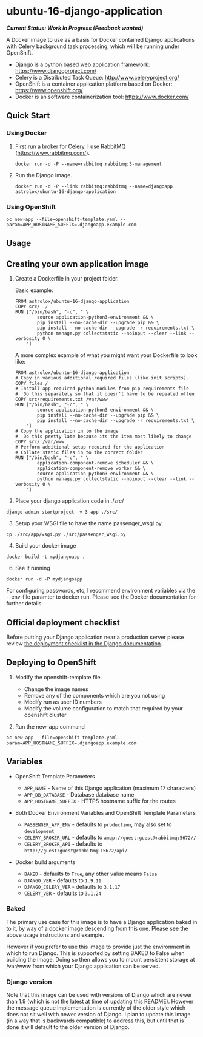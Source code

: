 # ubuntu-16-django-application

**_Current Status: Work In Progress (Feedback wanted)_**

A Docker image to use as a basis for Docker contained Django applications with Celery background task processing, which will be running under OpenShift.

* Django is a python based web application framework: https://www.djangoproject.com/
* Celery is a Distributed Task Queue: http://www.celeryproject.org/
* OpenShift is a container application platform based on Docker: https://www.openshift.org/
* Docker is an software containerization tool: https://www.docker.com/

## Quick Start

### Using Docker

 1. First run a broker for Celery. I use RabbitMQ (https://www.rabbitmq.com/).
    ```
    docker run -d -P --name=rabbitmq rabbitmq:3-management 
    ```

 2. Run the Django image.
    ```
    docker run -d -P --link rabbitmq:rabbitmq --name=djangoapp astrolox/ubuntu-16-django-application
    ```

### Using OpenShift

```
oc new-app --file=openshift-template.yaml --param=APP_HOSTNAME_SUFFIX=.djangoapp.example.com
```

## Usage

## Creating your own application image

 1. Create a Dockerfile in your project folder.

    Basic example:
    ```
    FROM astrolox/ubuntu-16-django-application
    COPY src/ ./
    RUN ["/bin/bash", "-c", " \
            source application-python3-environment && \
            pip install --no-cache-dir --upgrade pip && \
            pip install --no-cache-dir --upgrade -r requirements.txt \
            python manage.py collectstatic --noinput --clear --link --verbosity 0 \
        "]
    ```

    A more complex example of what you might want your Dockerfile to look like:
    ```
    FROM astrolox/ubuntu-16-django-application
    # Copy in various additional required files (like init scripts).
    COPY files /
    # Install app required python modules from pip requirements file
    #  Do this separately so that it doesn't have to be repeated often
    COPY src/requirements.txt /var/www
    RUN ["/bin/bash", "-c", " \
            source application-python3-environment && \
            pip install --no-cache-dir --upgrade pip && \
            pip install --no-cache-dir --upgrade -r requirements.txt \
        "]
    # Copy the application in to the image
    #  Do this pretty late because its the item most likely to change
    COPY src/ /var/www
    # Perform additional setup required for the application
    # Collate static files in to the correct folder
    RUN ["/bin/bash", "-c", " \
            application-component-remove scheduler && \
            application-component-remove worker && \
            source application-python3-environment && \
            python manage.py collectstatic --noinput --clear --link --verbosity 0 \
        "]
    ```

 2. Place your django application code in ./src/

  ```
  django-admin startproject -v 3 app ./src/
  ```

 3. Setup your WSGI file to have the name passenger_wsgi.py

  ```
  cp ./src/app/wsgi.py ./src/passenger_wsgi.py
  ```

 4. Build your docker image

  ```
  docker build -t mydjangoapp .
  ```

 6. See it running

  ```
  docker run -d -P mydjangoapp
  ```

For configuring passwords, etc, I recommend environment variables via the --env-file paramter to docker run. Please see the Docker documentation for further details.

## Official deployment checklist

Before putting your Django application near a production server please review [the deployment checklist in the Django documentation](https://docs.djangoproject.com/en/1.9/howto/deployment/checklist/ "Django 1.9 deployment checklist").

## Deploying to OpenShift

 1. Modify the openshift-template file.
    - Change the image names
    - Remove any of the components which are you not using
    - Modify run as user ID numbers
    - Modify the volume configuration to match that required by your openshift cluster

 2. Run the new-app command
  ```
  oc new-app --file=openshift-template.yaml --param=APP_HOSTNAME_SUFFIX=.djangoapp.example.com
  ```

## Variables

* OpenShift Template Parameters
  * ``APP_NAME`` - Name of this Django application (maximum 17 characters)
  * ``APP_DB_DATABASE`` - Database database name
  * ``APP_HOSTNAME_SUFFIX`` - HTTPS hostname suffix for the routes

* Both Docker Environment Variables and OpenShift Template Parameters
  * ``PASSENGER_APP_ENV`` - defaults to ``production``, may also set to ``development``
  * ``CELERY_BROKER_URL`` - defaults to ``amqp://guest:guest@rabbitmq:5672//``
  * ``CELERY_BROKER_API`` - defaults to ``http://guest:guest@rabbitmq:15672/api/``

* Docker build arguments
  * ``BAKED`` - defaults to ``True``, any other value means ``False``
  * ``DJANGO_VER`` - defaults to ``1.9.11``
  * ``DJANGO_CELERY_VER`` - defaults to ``3.1.17``
  * ``CELERY_VER`` - defaults to ``3.1.24``

### Baked

The primary use case for this image is to have a Django application baked in to it, by way of a docker image descending from this one. Please see the above usage instructions and example.

However if you prefer to use this image to provide just the environment in which to run Django. This is supported by setting BAKED to False when building the image. Doing so then allows you to mount persistent storage at /var/www from which your Django application can be served. 

### Django version

Note that this image can be used with versions of Django which are newer than 1.9 (which is not the latest at time of updating this README). However the message queue implementation is currently of the older style which does not sit well with newer version of Django. I plan to update this image (in a way that is backwards compatible) to address this, but until that is done it will default to the older version of Django.
